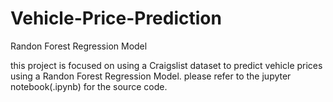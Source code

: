 # Vehicle-Price-Prediction
Randon Forest Regression Model

this project is focused on using a Craigslist dataset to predict vehicle prices using a Randon Forest Regression Model.
please refer to the jupyter notebook(.ipynb) for the source code. 
